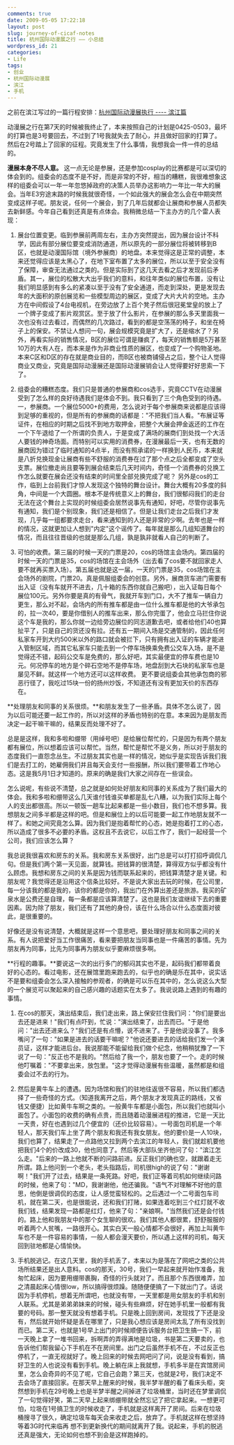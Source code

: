 ```yaml
---
comments: true
date: 2009-05-05 17:22:18
layout: post
slug: journey-of-cicaf-notes
title: 杭州国际动漫展之行 —— 小总结
wordpress_id: 21
categories:
- Life
tags:
- 创业
- 杭州国际动漫展
- 滨江
- 手机
---
```


之前在滨江写过的一篇行程安排：[杭州国际动漫展执行 ---- 滨江篇](http://arthraim.cn/view.asp?id=18)




动漫展之行在第7天的时候被我终止了，本来按照自己的计划是0425-0503，最坏的打算也是3号要回去，不过到了1号我就失去了耐心，并且做好回家的打算了。然后在2号踏上了回家的征程。究竟发生了什么事情，我想我会一件一件的总结的。




**漫展本身不尽人意。** 这一点无论是参展，还是参加cosplay的比赛都是可以深切的体会到的。组委会的态度不是不好，而是非常的不好，相当的糟糕，我很难想象这样的组委会可以一年一年忽悠掉政府的决策人员举办这影响力一年比一年大的展会。当年E3穷途末路的时候我就很奇怪，一个如此强大的展会怎么会在中期突然变成这样子呢。朋友说，任何一个展会，到了几年后就都会让展商和参展人员都失去新鲜感。今年自己看到还真是有点体会。我稍微总结一下主办方的几个雷人表现：






  1. 展台位置变更。临到参展前两周左右，主办方突然提出，因为展台设计不科学，因此有部分展位要变成消防通道，所以原先的一部分展位将被转移到B区，也就是动漫国际馆（境外参展商）的地盘。本来觉得这是正常的调整，本来还觉得应该是太黑心了，在地下室布置了太多的展位，所以以至于安全没有了保障，审查无法通过之类的。但是实际到了这几天去看之后才发现前后矛盾。其一，展位的松散大大出乎我们的意料，和往年类似的展位布置，没有让我们明显感到有多么的紧凑以至于没有了安全通道，而走到深处，更是发现去年的大面积的原创展览和一些模型周边的展区，变成了大片大片的空地。主办方在中间假设了4台电视机，在旁边放了上百个凳子然后很冠冕堂皇的放上了一个牌子变成了影片观赏区。至于放了什么影片，在参展的那么多天里面我一次也没有过去看过，而偶然的几次路过，看到的都是空荡荡的椅子，和坐在椅子上的保安。不禁让人想问一句，展会规模究竟是扩大了，还是缩水了？另外，再看实际的销售情况，B区的展位可谓是赚疯了，每天的销售额是5万甚至10万的大有人在，而本来是作为非商业性质的展区，也变成了一个购物圣地。本来C区和D区的存在就是商业目的，而B区也被商铺侵占之后，整个让人觉得商业又商业，究竟是国际动漫展还是国际动漫展销会让人觉得要好好思索一下了。


  2. 组委会的糟糕态度。我们只是普通的参展商和cos选手，究竟CCTV在动漫展受到了怎么样的良好待遇我们是体会不到。我只看到了三个角色受到的待遇。一，参展商。一个展位5000+的费用，怎么说对于每个参展商来说都是应该得到足够的重视的，但是所有的参展商的话都是："不把我们当人看。"布展证等证件，在相应的时期之后找不到地方取押金，把整个大展会押金返还的工作在一个下午退给了一个所谓的负责人，于是变成了满场的展商们到处找一个大活人要钱的神奇场面。而特别可以实用的消费券，在漫展最后一天，也有无数的展商因为错过了临时通知的4点半，而没有照承诺的一样换到人民币，本来就是八折兑换现金让展商有些不舒服的消费券在过了那个点之后全都变成了空头支票。展位撤走尚且要等到展会结束后几天时间内，奇怪一个消费券的兑换工作怎么就要在展会还没有结束的时间里全部兑换完成了呢？ 另外是cos的工作，临到上台前我们才惊人发现这个独特的舞台设计。舞台大概有20多度的斜角，中间是一个大圆圈。根本不是传统意义上的舞台，我们很郁闷我们的走台无法在这个舞台上实现的时候组委会居然说事先有通知，好吧，尽管你说事先有通知，我们是个别现象，我们还是相信了。但是让我们走台之后我们才发现，几乎每一组都要求走台，看来通知到的人还是非常的少啊。去年也是一样的情况，这就更加让人想到"内定"这个谣传了。每年就是那么几组知道舞台的情况，而且往往晋级的也就是那么几组，孰是孰非就看人自己的判断了。


  3. 可怕的收费。第三届的时候一天的门票是20，cos的场馆主会场内。第四届的时候一天的门票是35，cos的场馆在主会场外（出去看了cos要不就回家走人要不就再买票入场）。第五届也就是这一届，一天的门票是35，cos场馆在主会场外的剧院，门票20。真是佩服组委会的创意。另外，展商货车进门需要有出入证（没有车就开不进去，几十箱的东西你就自己搬吧），出入证每日每个展位100元。另外你要是真的有骨气，我就开车到门口，大不了推车一辆自力更生，那么对不起，会场内的所有推车都是由一位什么推车都是他的大爷承包的，拉一次40，要是你借别人的推车出来，那么你完蛋了，他会立马拦住你说这个车是我的，那么你就一边给旁边展位的同志道歉去吧，或者给他们40也算扯平了，只是自己的货还没有拉。还有五一期间入场是交通管制的，因此任何私家车开到大约500米以外的路口就会被拦下，只有拥有出入证的车辆才能进入管制区域，而其它私家车只能去到一个停车场换乘免费公交车入场，是不是觉得还不错，起码公交车是免费的，那么好吧，其实最便宜的停车费也是10元。何况停车的地方是个碎石空地不是停车场，地盘刮到大石块的私家车也是屡见不鲜。就这样一个地方还可以这样收费。 更不要说组委会其他承包商的邪恶行径了，我吃过15块一份的扬州炒饭，不知道还有没有更加天价的东西存在。




**处理朋友和同事的关系很烦。**和朋友发生了一些矛盾。具体不怎么说了，因为以后可能还要一起工作的，所以对这样的矛盾也特别的在意。本来因为是朋友而决定一起干嘛干嘛的，结果反而处理不好了。




总是是这样，我和多啦和绷带（用绰号吧）是给展位帮忙的，只是因为有两个朋友都有展位，所以想着应该可以帮忙。当然，帮忙是帮忙不是义务，所以对于朋友的态度我们一直怨念丛生。不过朋友其实也是一样的情况，她似乎是实现告诉我们我们是去打工的，她雇佣我们并且每天会支付一些报酬，所以我们要带着工作地心态。这是我5月1日才知道的。原来的确是我们大家之间存在一些误会。




怎么说呢，有些说不清楚，总之就是如何处好朋友和同事的关系成为了我们最大的体会。我和多啦和绷带这么几天谁付钱谁买单都是乱七八糟，以为我们实际上每个人的支出都很高。所以一顿饭一趟车比起来都是一些小数目，我们也不想多算。我想朋友之间多半都是这样的吧。但是和展位上的以后可能要一起工作地朋友就不一样了。和她之间究竟怎么算。因为我们是抱着帮忙的心态，她是抱着打工的心态，所以造成了很多不必要的矛盾。这权且不去说它，以后工作了，我们一起经营一个公司，我们应该怎么算？




我总说我很喜欢和房东的关系。我和房东关系很好，出门总是可以打打招呼调侃几句。但是我们两个第一天见面，就算钱。把钱算的很清楚，算得双方似乎都没有什么顾虑。我想和房东之间的关系是因为钱而联系起来的，把钱算清楚才是关键。和朋友呢？我觉得还是沿用这个信条比较好。不是说大家出去玩的时候，在公司里，每一分该我的都是我的，该你的都是你的，我出门在外算出差还是旅游。我买的矿泉水是公费还是自理，每一条都是应该算清楚了。这也是我们友谊继续下去的重要因素。因为除了朋友，我们还有了其他的身份，该在什么场合以什么态度面对彼此，是很重要的。




好像还是没有说清楚，大概就是这样一个意思吧，要处理好朋友和同事之间的关系。有人说把爱好当工作很痛苦，看来要把朋友当同事也是一件痛苦的事情。先为朋友再为同事，比先为同事再为朋友似乎要麻烦很多啊。




**行程的趣事。**要说这一次的出行多门的郁闷其实也不是，起码我们都带着良好的心态的。看过电影，还在展馆里跑来跑去的，似乎也的确是乐在其中，说实话不是要和组委会怎么深入接触的参观者，的确是可以乐在其中的，怎么说这么大型的一个展览可以聚起来的自己感兴趣的话题实在太多了。我说说路上遇到的有趣的事情。






  1. 在cos的那天，演出结束后，我们走出来，路上保安拦住我们问："你们是要出去还是进来！"我们有点吓到，忙说："演出结束了，出去而已。"于是他问："出去还进来么？"我们还是有点懵，说不进来了。于是他说没事了。我多嘴问了一句："如果是进去的话要干嘛呢？"他说还要进去的话给我们发一个演员证，这样才能进后台。我说那能不能留给我们做个纪念，他稍稍犹豫了一下说了一句："反正也不是我的。"然后给了我一个，朋友也要了一个。走的时候他叮嘱着："不要拿出来，放包里。"这才觉得动漫展有些温暖，虽然都是和组委会过不去的行为。


  2. 然后是黄牛车上的遭遇。因为场馆和我们的驻地往返很不容易，所以我们都选择了一些奇怪的方式。（知道我离开之后，两个朋友才发现真正的路线，又省钱又便捷）比如黄牛车啊之类的。一般黄牛车都是小面包，所以我们也就叫小面包了。小面包的收费的确有点贵，而且随着动漫展进程的推进，它是一天比一天贵，好在也遇到过几个便宜的（还价比较容易）。一号面包司机是一个年轻人，那天我们车上坐了两个朋友和我还有我女朋友。他的要价是一人10块，我们也算了，结果走了一点路他又拉到两个去滨江的年轻人，我们就趁机要他把我们4个的价改成30，他也同意了。然后等大部队坐齐他问了句："滨江怎么走。"后来的一路上他就不断的问路前进。反正我们的确也空，就跟着走无所谓。路上他问到一个老头，老头指路后，司机很high的说了句："谢谢啊！"我们开了过去，结果是一条死路。好吧，我们正等着司机如何继续问路的时候，他来了句："MD，我谢谢他，他还骗我。"语气不对理解不好他的意思，他倒是很调侃的态度，让人感觉蛮轻松的。之后遇过一个二号面包车司机，就在第二天，也是很能说，还和我们打赌，如果连着吃到三个红灯就不收我们钱，结果发现一路都是红灯，他来了句："亲娘啊。"当然我们还是会付钱的。路上他和我朋友中的那个女生聊的很欢。我们其他人都很累，舒舒服服的听着两个人贫嘴，一路很开心。其实白天一般心情都不会很好，再加上叫黄牛车也不是一件容易的事情，一般人都会漫天要价，所以遇上这样的司机，每天回到驻地都是心情愉快。


  3. 手机脱逃记。在这几天里，我的手机丢了，本来以为是落在了网吧之类的公共场所结果还是出人意料。cos的那天，30号，我们一早起来就开始作准备，我匆忙起床，因为要用绷带裹胸，奇怪的行头就对了。而且那个东西很难弄，加之清晨起床心情很low，所以搞得很烦躁。随随便便搞了一下就出门了。话说因为手机停机，想着无所谓吧，也就没有带，一天里都是用女朋友的手机和别人联系。尤其是弟弟弟妹来的时候，碰头有些麻烦，好在她手机里一般都有我要的号码。那一整天就没有想着手机。只是晚上回到房间，发现找了下还是没有，然后就开始怀疑是丢在哪里了，只是我心想应该是房间太乱了所有没找到而已。第二天，也就是1号早上出门的时候顺便告诉服务台把卫生搞一下，前一天晚上拿了一堆书回来，拆啊弄的弄得满地是垃圾，书是第二天要卖的，也告诉他们帮我留心下手机在不在房间里。出门之后虽然手机不在，不过反正也停机了，一直无视就好了。晚上回来的时候去网吧问了问，说是没有看到，搞好卫生的人也说没有看到手机。晚上躺在床上我就想，手机多半是在宾馆房间里，怎么会奇异的不见了呢，它自己会跑？第三天，也就是2号，我们决定不去会场了直接回家。在那天早上醒来的时候，我半梦半醒的看了看床头柜，突然想到手机在29号晚上也是半梦半醒之间掉进了垃圾桶里，当时还在梦里调侃了一句觉得好笑，第二天早上起来绑绷带就全然忘记了把它拿起来。一想更可怕，垃圾在1号搞卫生的时候收走了，手机就是这样离开了房间。后来在垃圾桶搜寻了很久，确定垃圾车每天会来收走之后，放弃了。手机就这样在想坚持等着3G时代来临再 想不到更新换代的期间就离开了我。说起来，手机的脱逃还真是强大，无论如何也想不到会是这样跑掉的。



